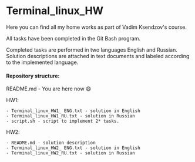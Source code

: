 # Terminal_linux_HW
Here you can find all my home works as part of Vadim Ksendzov's course.

All tasks have been completed in the Git Bash program.

Completed tasks are performed in two languages English and Russian. Solution descriptions are attached in text documents and labeled according to the implemented language.

#### Repository structure:

README.md - You are here now :smile:
 
  HW1:
  
    - Terminal_linux_HW1_ ENG.txt - solution in English
    - Terminal_linux_HW1_RU.txt - solution in Russian
    - script.sh - script to implement 2* tasks.
  HW2:
  
    - README.md - solution description
    - Terminal_linux_HW2_ ENG.txt - solution in English
    - Terminal_linux_HW2_RU.txt - solution in Russian
